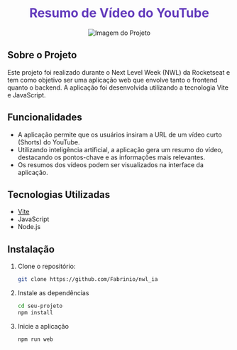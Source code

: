 <h1 align="center" style="color:#633bbc;">Resumo de Vídeo do YouTube</h1>

<p align="center">
  <img src="https://lh3.googleusercontent.com/pw/AIL4fc8vEYB1NZ47Os4wYBBKiyeWmB8dsZ2LjWEVCoHeG4zG25yWFngrYA_XUG2VfN2L4z5ZT4fynB0QIisMjHvcm9nCVy8TA-RgGO8FOz_y44zl4d4JQjpGwv5VsTRFlLYdQPEFSSs29XQsHcAc9Ia_tMgC8aTSps0UV1UsRkMgbK-CBQgk_3i7ZPKUPXZ3IdotKQaZdAoMIWJULZzJNl1Zl692-TwiYoIbgr8Rsxpm5NeP3YtuAqfPUssqQ9qbdefzGb5Q45_bSEgxuJ2Ab91ziEdpYYa1rwghmPKyP_0sIrQGOE0B9b4OjTrTuRRgSbl3_kTVlt4_-VUxsibaKeWnXY9eWhTiZRUI55wOdIhr6k2HJN0Nj0SZlz6nOAA5UyTdK4nFmY5zBMBAFvUrDMcDCNMIONwJkQGBBTgar3Gna3-7U7x9bBXxTD4wwJeLfygre63xTeeoYyRz7Erz2qEN8xq-eMJsBQJ4GfVVCYNG6NYdAXx2aKoN9mgpk4tSNckjLpKCz3ug0t9ciB9J1Ete7x7H7SMwDrDcqdi6whc2R0ZXr5nLQISegMSbNMZnf-JvVCd8482NUUnF0doepNPBherEZurLy39BJEQL6A1_puxqIZYN1vCmpUCmYV0uhuD227fnshLvyDDCbPDg-L19G4F_QImA8V7_Uu83NnyQf7BhNsOwtCuSCrWjESxVh5gQcB6GMj4d2-j5CYUV6ZH9hRruEFdrbBXKpJnyC3U6hz6ONFZkWKV7qM7CkbAZDD3fcOtB8AWuMspv1nmPODO7VDOaJcMFq7lNTO8FTSmuZ9aIG2124ubWjRVx22PBzVq1LPewinUkQwNvqgK6GbwT4epGXWt7h01cNDgVn3DSCzkjltmnKCxyqHnLeMx_cjgBIgN5Ovs3tnOQN8CRqIn3AYsk0md-32ha8pAMrrIdq3_Ocn9MIoLj8M1QJYfe=w2559-h904-s-no?authuser=0" alt="Imagem do Projeto">
</p>

## Sobre o Projeto

Este projeto foi realizado durante o Next Level Week (NWL) da Rocketseat e tem como objetivo ser uma aplicação web que envolve tanto o frontend quanto o backend. A aplicação foi desenvolvida utilizando a tecnologia Vite e JavaScript.

## Funcionalidades

- A aplicação permite que os usuários insiram a URL de um vídeo curto (Shorts) do YouTube.
- Utilizando inteligência artificial, a aplicação gera um resumo do vídeo, destacando os pontos-chave e as informações mais relevantes.
- Os resumos dos vídeos podem ser visualizados na interface da aplicação.

## Tecnologias Utilizadas

- [Vite](https://vitejs.dev/)
- JavaScript
- Node.js

## Instalação

1. Clone o repositório:
   ```sh
   git clone https://github.com/Fabrinio/nwl_ia
2. Instale as dependências
   ```sh
   cd seu-projeto
   npm install
3. Inicie a aplicação
   ```sh
   npm run web
  

